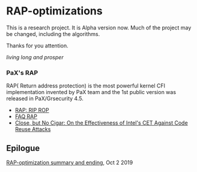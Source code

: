 # RAP-optimizations

This is a research project. It is Alpha version now.
Much of the project may be changed, including the algorithms.

Thanks for you attention.

*living long and prosper*


### PaX's RAP

RAP( Return address protection) is the most powerful kernel CFI implementation invented by PaX team and the 1st public version was released in PaX/Grsecurity 4.5.

* [RAP: RIP ROP](https://pax.grsecurity.net/docs/PaXTeam-H2HC15-RAP-RIP-ROP.pdf)
* [FAQ RAP](https://grsecurity.net/rap_faq.php)
* [Close, but No Cigar: On the Effectiveness of Intel's CET Against Code Reuse Attacks](https://grsecurity.net/effectiveness_of_intel_cet_against_code_reuse_attacks.php)


## Epilogue

[RAP-optimization summary and ending](https://github.com/hardenedlinux/RAP-optimizations/issues/2), Oct 2 2019
